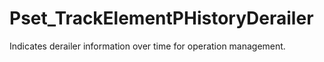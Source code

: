 # Pset_TrackElementPHistoryDerailer

Indicates derailer information over time for operation management.
<!-- end of short definition -->

